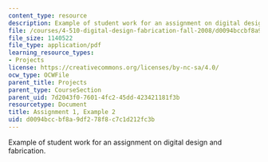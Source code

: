 ```yaml
---
content_type: resource
description: Example of student work for an assignment on digital design and fabrication.
file: /courses/4-510-digital-design-fabrication-fall-2008/d0094bccbf8a9df278f8c7c1d212fc3b_assn1_example2.pdf
file_size: 1140522
file_type: application/pdf
learning_resource_types:
- Projects
license: https://creativecommons.org/licenses/by-nc-sa/4.0/
ocw_type: OCWFile
parent_title: Projects
parent_type: CourseSection
parent_uid: 7d2043f0-7601-4fc2-45dd-423421181f3b
resourcetype: Document
title: Assignment 1, Example 2
uid: d0094bcc-bf8a-9df2-78f8-c7c1d212fc3b
---
```

Example of student work for an assignment on digital design and fabrication.